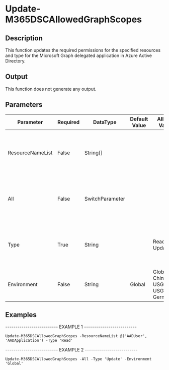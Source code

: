 ﻿# Update-M365DSCAllowedGraphScopes

## Description

This function updates the required permissions for the specified resources and type
for the Microsoft Graph delegated application in Azure Active Directory.

## Output

This function does not generate any output.

## Parameters

| Parameter | Required | DataType | Default Value | Allowed Values | Description |
| --- | --- | --- | --- | --- | --- |
| ResourceNameList | False | String[] |  |  | An array of resource names for which the permissions should be determined. |
| All | False | SwitchParameter |  |  | Specifies that the permissions should be determined for all resources. |
| Type | True | String |  | Read, Update | For which action should the permissions be updated: Read or Update. |
| Environment | False | String | Global | Global, China, USGov, USGovDoD, Germany |  |

## Examples

-------------------------- EXAMPLE 1 --------------------------

`Update-M365DSCAllowedGraphScopes -ResourceNameList @('AADUser', 'AADApplication') -Type 'Read'`

-------------------------- EXAMPLE 2 --------------------------

`Update-M365DSCAllowedGraphScopes -All -Type 'Update' -Environment 'Global'`


